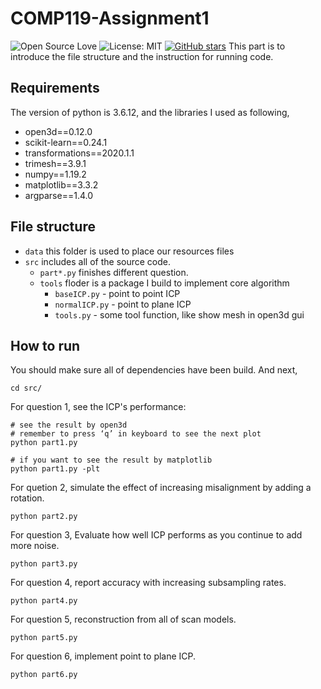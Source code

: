 # COMP119-Assignment1

![Open Source Love](https://badges.frapsoft.com/os/v1/open-source.svg?v=103)
![License: MIT](https://img.shields.io/badge/License-MIT-yellow.svg)
[![GitHub stars](https://img.shields.io/github/stars/mremilien/ICP.svg?style=social)](https://github.com/mremilien/ICP/stargazers)
This part is to introduce the file structure 
and the instruction for running code.

## Requirements 
The version of python is 3.6.12, and the libraries I used as following,
* open3d==0.12.0
* scikit-learn==0.24.1
* transformations==2020.1.1
* trimesh==3.9.1
* numpy==1.19.2
* matplotlib==3.3.2
* argparse==1.4.0

## File structure
* `data` this folder is used to place our resources files
* `src` includes all of the source code.
   * `part*.py` finishes different question.
   * `tools` floder is a package I build to implement core algorithm
        * `baseICP.py` - point to point ICP
        * `normalICP.py` - point to plane ICP
        * `tools.py` - some tool function, like show mesh in open3d gui
 
 ## How to run
 You should make sure all of dependencies have been build. And next,
```
cd src/
```
For question 1, see the ICP's performance:
```
# see the result by open3d
# remember to press ‘q’ in keyboard to see the next plot
python part1.py
	
# if you want to see the result by matplotlib
python part1.py -plt
```
For quetion 2, simulate the effect of increasing misalignment by adding a rotation.
```
python part2.py
```
For question 3, Evaluate how well ICP performs as you continue to add more noise.
```
python part3.py
```
For question 4, report accuracy with increasing subsampling rates.
```
python part4.py
```
For question 5, reconstruction from all of scan models.
```
python part5.py
```
For question 6, implement point to plane ICP.
```
python part6.py
```
